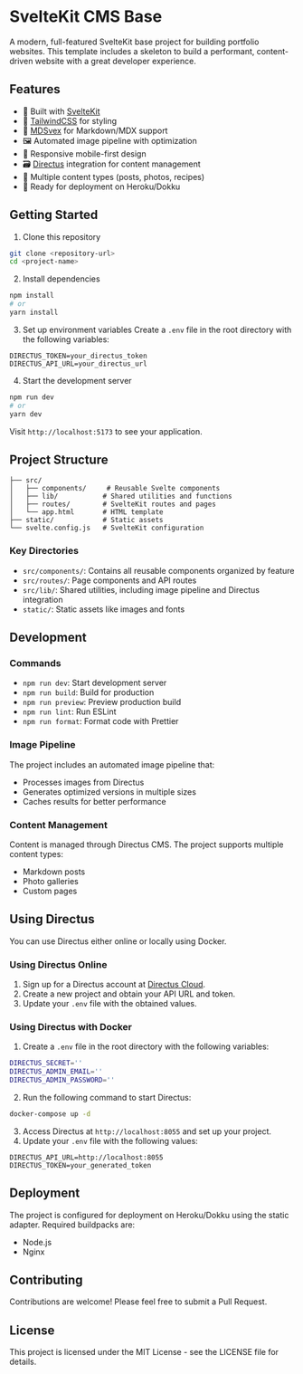 # SvelteKit CMS Base

A modern, full-featured SvelteKit base project for building portfolio websites. This template includes a skeleton to build a performant, content-driven website with a great developer experience.

## Features

- 🚀 Built with [SvelteKit](https://kit.svelte.dev/)
- 🎨 [TailwindCSS](https://tailwindcss.com/) for styling
- 📝 [MDSvex](https://mdsvex.com/) for Markdown/MDX support
- 🖼️ Automated image pipeline with optimization
- 📱 Responsive mobile-first design
- 🗃️ [Directus](https://directus.io/) integration for content management
- 📄 Multiple content types (posts, photos, recipes)
- 🚢 Ready for deployment on Heroku/Dokku

## Getting Started

1. Clone this repository

```bash
git clone <repository-url>
cd <project-name>
```

2. Install dependencies

```bash
npm install
# or
yarn install
```

3. Set up environment variables
   Create a `.env` file in the root directory with the following variables:

```
DIRECTUS_TOKEN=your_directus_token
DIRECTUS_API_URL=your_directus_url
```

4. Start the development server

```bash
npm run dev
# or
yarn dev
```

Visit `http://localhost:5173` to see your application.

## Project Structure

```
├── src/
│   ├── components/     # Reusable Svelte components
│   ├── lib/           # Shared utilities and functions
│   ├── routes/        # SvelteKit routes and pages
│   └── app.html       # HTML template
├── static/            # Static assets
└── svelte.config.js   # SvelteKit configuration
```

### Key Directories

- `src/components/`: Contains all reusable components organized by feature
- `src/routes/`: Page components and API routes
- `src/lib/`: Shared utilities, including image pipeline and Directus integration
- `static/`: Static assets like images and fonts

## Development

### Commands

- `npm run dev`: Start development server
- `npm run build`: Build for production
- `npm run preview`: Preview production build
- `npm run lint`: Run ESLint
- `npm run format`: Format code with Prettier

### Image Pipeline

The project includes an automated image pipeline that:

- Processes images from Directus
- Generates optimized versions in multiple sizes
- Caches results for better performance

### Content Management

Content is managed through Directus CMS. The project supports multiple content types:

- Markdown posts
- Photo galleries
- Custom pages

## Using Directus

You can use Directus either online or locally using Docker.

### Using Directus Online

1. Sign up for a Directus account at [Directus Cloud](https://directus.cloud/).
2. Create a new project and obtain your API URL and token.
3. Update your `.env` file with the obtained values.

### Using Directus with Docker

1. Create a `.env` file in the root directory with the following variables:

```sh
DIRECTUS_SECRET=''
DIRECTUS_ADMIN_EMAIL=''
DIRECTUS_ADMIN_PASSWORD=''
```

2. Run the following command to start Directus:

```bash
docker-compose up -d
```

3. Access Directus at `http://localhost:8055` and set up your project.
4. Update your `.env` file with the following values:

```
DIRECTUS_API_URL=http://localhost:8055
DIRECTUS_TOKEN=your_generated_token
```

## Deployment

The project is configured for deployment on Heroku/Dokku using the static adapter. Required buildpacks are:

- Node.js
- Nginx

## Contributing

Contributions are welcome! Please feel free to submit a Pull Request.

## License

This project is licensed under the MIT License - see the LICENSE file for details.
